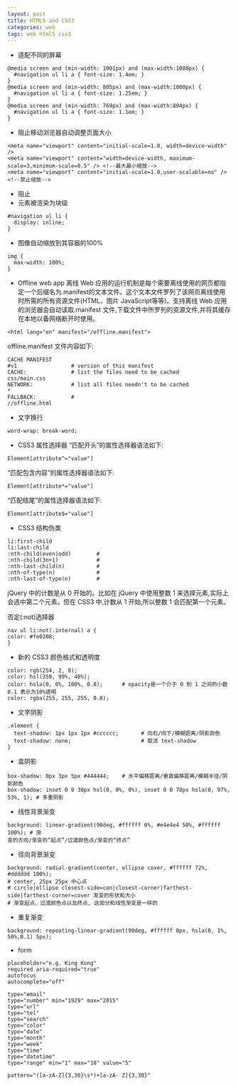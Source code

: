 ```yaml
---
layout: post
title: HTML5 and CSS3
categories: web
tags: web html5 css3
---
```


+ 适配不同的屏幕
```
@media screen and (min-width: 1001px) and (max-width:1080px) {
  #navigation ul li a { font-size: 1.4em; }
}
@media screen and (min-width: 805px) and (max-width:1000px) {
  #navigation ul li a { font-size: 1.25em; }
}
@media screen and (min-width: 769px) and (max-width:804px) {
  #navigation ul li a { font-size: 1.1em; }
}
```

+ 阻止移动浏览器自动调整页面大小
```
<meta name="viewport" content="initial-scale=1.0, width=device-width" />
<meta name="viewport" content="width=device-width, maximum-scale=3,minimum-scale=0.5" /> <!--最大最小缩放-->
<meta name="viewport" content="initial-scale=1.0,user-scalable=no" /> <!--禁止缩放-->
```

+ 阻止<li>元素被渲染为块级
```
#navigation ul li {
  display: inline;
}
```

+ 图像自动缩放到其容器的100%
```
img {
  max-width: 100%;
}
```

+ Offline web app
离线 Web 应用的运行机制是每个需要离线使用的网页都指定一个后缀名为.manifest的文本文件。这个文本文件罗列了该网页离线使用时所需的所有资源文件(HTML、图片 JavaScript等等)。支持离线 Web 应用的浏览器会自动读取.manifest 文件,下载文件中所罗列的资源文件,并将其缓存在本地以备网络断开时使用。
```
<html lang="en" manifest="/offline.manifest">
```
offline.manifest 文件内容如下:
```
CACHE MANIFEST
#v1                 # version of this manifest
CACHE:              # list the files need to be cached
css/main.css
NETWORK:            # list all files needn't to be cached
*
FALLBACK:           # 
//offline.html
```

+ 文字换行
```
word-wrap: break-word;
```

+ CSS3 属性选择器
“匹配开头”的属性选择器语法如下:
```
Element[attribute^="value"]
```
“匹配包含内容”的属性选择器语法如下:
```
Element[attribute*="value"]
```
“匹配结尾”的属性选择器语法如下:
```
Element[attribute$="value"]
```

+ CSS3 结构伪类
```
li:first-child
li:last-child
:nth-child(even|odd)        # 
:nth-child(3n+1)            #
:nth-last-child(n)          #
:nth-of-type(n)             #
:nth-last-of-type(n)        #
```
jQuery 中的计数是从 0 开始的。比如在 jQuery 中使用整数 1 来选择元素,实际上会选中第二个元素。但在 CSS3 中,计数从 1 开始,所以整数 1 会匹配第一个元素。

否定(:not)选择器
```
nav ul li:not(.internal) a {
color: #fe0208;
}
```

+ 新的 CSS3 颜色格式和透明度
```
color: rgb(254, 2, 8);
color: hsl(359, 99%, 40%);
color: hsla(0, 0%, 100%, 0.8);      # opacity是一个介于 0 到 1 之间的小数0.1 表示为10%透明
color: rgba(255, 255, 255, 0.8);

```

+ 文字阴影
```
.element {
  text-shadow: 1px 1px 1px #cccccc;       # 向右/向下/模糊距离/阴影颜色
  text-shadow: none;                      # 取消 text-shadow
}
```

+ 盒阴影
```
box-shadow: 0px 3px 5px #444444;    # 水平偏移距离/垂直偏移距离/模糊半径/阴影颜色
box-shadow: inset 0 0 30px hsl(0, 0%, 0%), inset 0 0 70px hsla(0, 97%, 53%, 1); # 多重阴影
```

+ 线性背景渐变
```
background: linear-gradient(90deg, #ffffff 0%, #e4e4e4 50%, #ffffff 100%); # 渐
变的方向/渐变的“起点”/过渡颜色点/渐变的“终点”
```

+ 径向背景渐变
```
background: radial-gradient(center, ellipse cover, #ffffff 72%, #dddddd 100%);
# center, 25px 25px 中心点
# circle|ellipse closest-side=con|closest-corner|farthest-side|farthest-corner=cover 渐变的形状和大小
# 渐变起点、过渡颜色点以及终点, 这部分和线性渐变是一样的
```

+ 重复渐变
```
background: repeating-linear-gradient(90deg, #ffffff 0px, hsla(0, 1%, 50%,0.1) 5px);

```

+ form
```
placeholder="e.g. King Kong"
required aria-required="true"
autofocus
autocomplete="off"

type="email"
type="number" min="1929" max="2015"
type="url"
type="tel"
type="search"
type="color"
type="date"
type="month"
type="week"
type="time"
type="datetime"
type="range" min="1" max="10" value="5"

pattern="([a-zA-Z]{3,30}\s*)+[a-zA- Z]{3,30}"
```